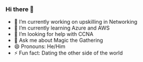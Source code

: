 ### Hi there 👋

<!--
**chrbec10/chrbec10** is a ✨ _special_ ✨ repository because its `README.md` (this file) appears on your GitHub profile.

Here are some ideas to get you started:
-->
- 🔭 I’m currently working on upskilling in Networking
- 🌱 I’m currently learning Azure and AWS
- 🤔 I’m looking for help with CCNA
- 💬 Ask me about Magic the Gathering
- 😄 Pronouns: He/Him
- ⚡ Fun fact: Dating the other side of the world


